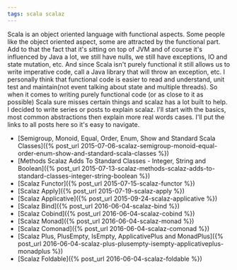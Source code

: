 ```yaml
---
tags: scala scalaz
---
```


Scala is an object oriented language with functional aspects. Some people
like the object oriented aspect, some are attracted by the functional part.
Add to that the fact that it's sitting on top of JVM and of course it's
influenced by Java a lot, we still have nulls, we still have exceptions,
IO and state mutation, etc. And since Scala isn't purely functional it still
allows us to write imperative code, call a Java library that will throw an
exception, etc. I personally think that functional code is easier to read and 
understand, unit test and maintain(not event talking about state and multiple
threads). So when it comes to writing purely functional code (or as close to it
as possible) Scala sure misses certain things and scalaz has a lot built to
help. I decided to write series or posts to explain scalaz. I'll start with the
basics, most common abstractions then explain more real words cases.
I'll put the links to all posts here so it's easy to navigate.

<!--more-->

* [Semigroup, Monoid, Equal, Order, Enum, Show and Standard Scala Classes]({% post_url 2015-07-06-scalaz-semigroup-monoid-equal-order-enum-show-and-standard-scala-classes %})
* [Methods Scalaz Adds To Standard Classes - Integer, String and Boolean]({% post_url 2015-07-13-scalaz-methods-scalaz-adds-to-standard-classes-integer-string-boolean %})
* [Scalaz Functor]({% post_url 2015-07-15-scalaz-functor %})
* [Scalaz Apply]({% post_url 2015-07-19-scalaz-apply %})
* [Scalaz Applicative]({% post_url 2015-09-24-scalaz-applicative %})
* [Scalaz Bind]({% post_url 2016-06-04-scalaz-bind %})
* [Scalaz Cobind]({% post_url 2016-06-04-scalaz-cobind %})
* [Scalaz Monad]({% post_url 2016-06-04-scalaz-monad %})
* [Scalaz Comonad]({% post_url 2016-06-04-scalaz-comonad %})
* [Scalaz Plus, PlusEmpty, IsEmpty, ApplicativePlus and MonadPlus]({% post_url 2016-06-04-scalaz-plus-plusempty-isempty-applicativeplus-monadplus %})
* [Scalaz Foldable]({% post_url 2016-06-04-scalaz-foldable %})
